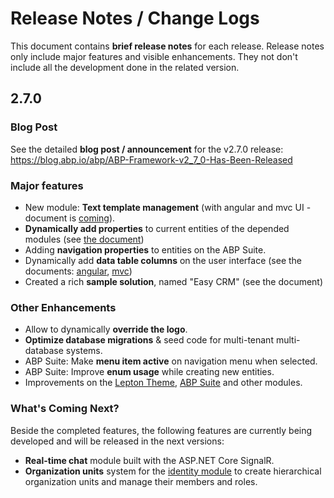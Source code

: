 # Release Notes / Change Logs

This document contains **brief release notes** for each release. Release notes only include major features and visible enhancements. They not don't include all the development done in the related version.

## 2.7.0

### Blog Post

See the detailed **blog post / announcement** for the v2.7.0 release:  https://blog.abp.io/abp/ABP-Framework-v2_7_0-Has-Been-Released 

### Major features

* New module: **Text template management** (with angular and mvc UI - document is [coming](modules/text-template-management.md)).
* **Dynamically add properties** to current entities of the depended modules (see [the document](guides/module-entity-extensions.md))
* Adding **navigation properties** to entities on the ABP Suite.
* Dynamically add **data table columns** on the user interface (see the documents: [angular](ui/angular/data-table-column-extensions.md), [mvc](ui/aspnetcore/data-table-column-extensions.md))
* Created a rich **sample solution**, named "Easy CRM" (see the document)

### Other Enhancements

* Allow to dynamically **override the logo**.
* **Optimize database migrations** & seed code for multi-tenant multi-database systems.
* ABP Suite: Make **menu item active** on navigation menu when selected.
* ABP Suite: Improve **enum usage** while creating new entities.
* Improvements on the [Lepton Theme](https://commercial.abp.io/themes), [ABP Suite](https://commercial.abp.io/tools/suite) and  other modules.

### What's Coming Next?

Beside the completed features, the following features are currently being developed and will be released in the next versions:

* **Real-time chat** module built with the ASP.NET Core SignalR.
* **Organization units** system for the [identity module](modules/identity.md) to create hierarchical organization units and manage their members and roles.
